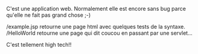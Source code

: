 C'est une application web. Normalement elle est encore sans bug parce qu'elle ne
fait pas grand chose ;-)

/example.jsp retourne une page html avec quelques tests de la syntaxe.
/HelloWorld retourne une page qui dit coucou en passant par une servlet...

C'est tellement high tech!!
